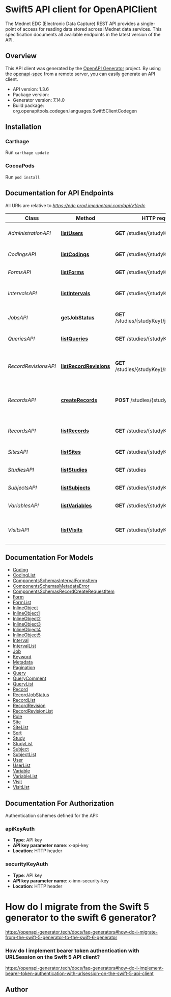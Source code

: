# Swift5 API client for OpenAPIClient

The Mednet EDC (Electronic Data Capture) REST API provides a single-point of access for reading data stored across iMednet data services.
This specification documents all available endpoints in the latest version of the API.


## Overview
This API client was generated by the [OpenAPI Generator](https://openapi-generator.tech) project.  By using the [openapi-spec](https://github.com/OAI/OpenAPI-Specification) from a remote server, you can easily generate an API client.

- API version: 1.3.6
- Package version: 
- Generator version: 7.14.0
- Build package: org.openapitools.codegen.languages.Swift5ClientCodegen

## Installation

### Carthage

Run `carthage update`

### CocoaPods

Run `pod install`

## Documentation for API Endpoints

All URIs are relative to *https://edc.prod.imednetapi.com/api/v1/edc*

Class | Method | HTTP request | Description
------------ | ------------- | ------------- | -------------
*AdministrationAPI* | [**listUsers**](docs/AdministrationAPI.md#listusers) | **GET** /studies/{studyKey}/users | List users and their roles in a study
*CodingsAPI* | [**listCodings**](docs/CodingsAPI.md#listcodings) | **GET** /studies/{studyKey}/codings | List coding activities in a study
*FormsAPI* | [**listForms**](docs/FormsAPI.md#listforms) | **GET** /studies/{studyKey}/forms | List forms in a study
*IntervalsAPI* | [**listIntervals**](docs/IntervalsAPI.md#listintervals) | **GET** /studies/{studyKey}/intervals | List intervals (visit definitions) in a study
*JobsAPI* | [**getJobStatus**](docs/JobsAPI.md#getjobstatus) | **GET** /studies/{studyKey}/jobs/{batchId} | Retrieve job status by batch ID
*QueriesAPI* | [**listQueries**](docs/QueriesAPI.md#listqueries) | **GET** /studies/{studyKey}/queries | List data queries in a study
*RecordRevisionsAPI* | [**listRecordRevisions**](docs/RecordRevisionsAPI.md#listrecordrevisions) | **GET** /studies/{studyKey}/recordRevisions | List record revisions (audit trail entries) in a study
*RecordsAPI* | [**createRecords**](docs/RecordsAPI.md#createrecords) | **POST** /studies/{studyKey}/records | Add new record or update subject/record data
*RecordsAPI* | [**listRecords**](docs/RecordsAPI.md#listrecords) | **GET** /studies/{studyKey}/records | List records (eCRF instances) in a study
*SitesAPI* | [**listSites**](docs/SitesAPI.md#listsites) | **GET** /studies/{studyKey}/sites | List sites for a study
*StudiesAPI* | [**listStudies**](docs/StudiesAPI.md#liststudies) | **GET** /studies | List studies accessible by API key
*SubjectsAPI* | [**listSubjects**](docs/SubjectsAPI.md#listsubjects) | **GET** /studies/{studyKey}/subjects | List subjects in a study
*VariablesAPI* | [**listVariables**](docs/VariablesAPI.md#listvariables) | **GET** /studies/{studyKey}/variables | List variables (fields) in a study
*VisitsAPI* | [**listVisits**](docs/VisitsAPI.md#listvisits) | **GET** /studies/{studyKey}/visits | List visits (subject visit instances) in a study


## Documentation For Models

 - [Coding](docs/Coding.md)
 - [CodingList](docs/CodingList.md)
 - [ComponentsSchemasIntervalFormsItem](docs/ComponentsSchemasIntervalFormsItem.md)
 - [ComponentsSchemasMetadataError](docs/ComponentsSchemasMetadataError.md)
 - [ComponentsSchemasRecordCreateRequestItem](docs/ComponentsSchemasRecordCreateRequestItem.md)
 - [Form](docs/Form.md)
 - [FormList](docs/FormList.md)
 - [InlineObject](docs/InlineObject.md)
 - [InlineObject1](docs/InlineObject1.md)
 - [InlineObject2](docs/InlineObject2.md)
 - [InlineObject3](docs/InlineObject3.md)
 - [InlineObject4](docs/InlineObject4.md)
 - [InlineObject5](docs/InlineObject5.md)
 - [Interval](docs/Interval.md)
 - [IntervalList](docs/IntervalList.md)
 - [Job](docs/Job.md)
 - [Keyword](docs/Keyword.md)
 - [Metadata](docs/Metadata.md)
 - [Pagination](docs/Pagination.md)
 - [Query](docs/Query.md)
 - [QueryComment](docs/QueryComment.md)
 - [QueryList](docs/QueryList.md)
 - [Record](docs/Record.md)
 - [RecordJobStatus](docs/RecordJobStatus.md)
 - [RecordList](docs/RecordList.md)
 - [RecordRevision](docs/RecordRevision.md)
 - [RecordRevisionList](docs/RecordRevisionList.md)
 - [Role](docs/Role.md)
 - [Site](docs/Site.md)
 - [SiteList](docs/SiteList.md)
 - [Sort](docs/Sort.md)
 - [Study](docs/Study.md)
 - [StudyList](docs/StudyList.md)
 - [Subject](docs/Subject.md)
 - [SubjectList](docs/SubjectList.md)
 - [User](docs/User.md)
 - [UserList](docs/UserList.md)
 - [Variable](docs/Variable.md)
 - [VariableList](docs/VariableList.md)
 - [Visit](docs/Visit.md)
 - [VisitList](docs/VisitList.md)


<a id="documentation-for-authorization"></a>
## Documentation For Authorization


Authentication schemes defined for the API:
<a id="apiKeyAuth"></a>
### apiKeyAuth

- **Type**: API key
- **API key parameter name**: x-api-key
- **Location**: HTTP header

<a id="securityKeyAuth"></a>
### securityKeyAuth

- **Type**: API key
- **API key parameter name**: x-imn-security-key
- **Location**: HTTP header


# How do I migrate from the Swift 5 generator to the swift 6 generator?

https://openapi-generator.tech/docs/faq-generators#how-do-i-migrate-from-the-swift-5-generator-to-the-swift-6-generator

### How do I implement bearer token authentication with URLSession on the Swift 5 API client?

https://openapi-generator.tech/docs/faq-generators#how-do-i-implement-bearer-token-authentication-with-urlsession-on-the-swift-5-api-client

## Author



